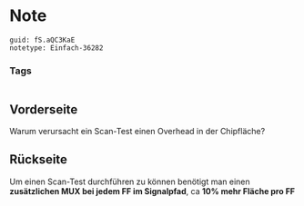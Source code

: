 # Note
```
guid: fS.aQC3KaE
notetype: Einfach-36282
```

### Tags
```
```

## Vorderseite
Warum verursacht ein Scan-Test einen Overhead in der Chipfläche?

## Rückseite
Um einen Scan-Test durchführen zu können benötigt man einen
<b>zusätzlichen MUX bei jedem FF im Signalpfad</b>, ca <b>10% mehr
Fläche pro FF</b>
